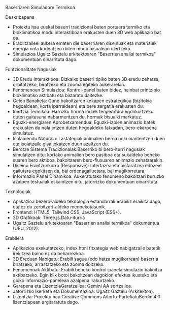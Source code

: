 Baserriaren Simuladore Termikoa

Deskribapena

- Proiektu hau euskal baserri tradizional baten portaera termiko eta bioklimatikoa modu interaktiboan erakusten duen 3D web aplikazio bat da.
- Erabiltzaileei aukera ematen die baserriaren diseinuak eta materialek energia nola kudeatzen duten modu bisualean ulertzeko.
- Simulazioa Ugaitz Gaztelu arkitektoaren "Baserrien analisi termikoa" dokumentuan oinarrituta dago.

Funtzionalitate Nagusiak

- 3D Eredu Interaktiboa: Bizkaiko baserri tipiko baten 3D eredu zehatza, orbitatzeko, biratzeko eta zooma egiteko aukerarekin.
- Fenomenoen Simulazioa: Kontrol-panel baten bidez, hainbat printzipio bioklimatiko aktibatu eta bistaratu daitezke.
- Gelen Banaketa: Gune bakoitzaren kokapen estrategikoa (bizitokia hegoaldean, korta iparraldean) eta bere zergatia erakusten du.
- Inertzia Termikoa: Harrizko horma lodiek tenperatura egonkortzeko duten gaitasuna nabarmentzen du, hormak bisualki markatuz.
- Eguzki-energiaren Aprobetxamendua: Eguzki-izpien animazio batek erakusten du nola jotzen duten hegoaldeko fatxadan, bero-ekarpena simulatuz.
- Isolamendu Naturala: Lastategiak animalien beroa nola mantentzen duen eta isolatzaile gisa jokatzen duen azaltzen du.
- Berotze Sistema Tradizionalak:Baserriko bi bero-iturri nagusiak simulatzen ditu: kortako animalien bero pasiboa eta sukaldeko beheko suaren bero aktiboa, bakoitzaren bero-fluxuaren animazio zehatzarekin.
- Diseinu Erantzunkorra (Responsive): Interfazea eta bistaratzea edozein gailutara egokitzen da, bai ordenagailuetara, bai mugikorretara.
- Informazio Panel Dinamikoa: Aukeratutako fenomeno bakoitzari buruzko azalpen testualak eskaintzen ditu, jatorrizko dokumentuan oinarrituta.

Teknologiak

- Aplikazioa bezero-aldeko teknologia estandarrak erabiliz eraikita dago, eta ez du zerbitzari-aldeko menpekotasunik.
- Frontend: HTML5, Tailwind CSS, JavaScript (ES6+).
- 3D Grafikoak: Three.js.Datu-iturria
- Ugaitz Gaztelu arkitektoaren "Baserrien analisi termikoa" dokumentua (UEU, 2012).

Erabilera

- Aplikazioa exekutatzeko, index.html fitxategia web nabigatzaile batetik irekitzea baino ez da beharrezkoa.
- 3D Ereduan Nabigatu: Erabili sagua (edo hatza mugikorrean) baserria biratzeko, arrastatzeko eta zooma doitzeko.
- Fenomenoak Aktibatu: Erabili beheko kontrol-panela simulazio bakoitza aktibatzeko. Egin klik botoi bakoitzean dagokion efektua ikusteko eta goiko informazio-panelean azalpena irakurtzeko.
- Garapena eta LizentziaGaratzailea: Gemini AA sortzailea.
- Jatorrizko Ikerketa eta Dokumentazioa: Ugaitz Gaztelu (Arkitektoa).
- Lizentzia: Proiektu hau Creative Commons Aitortu-PartekatuBerdin 4.0 lizentziapean argitaratuta dago.
